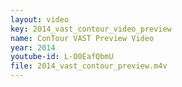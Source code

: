 ```yaml
---
layout: video
key: 2014_vast_contour_video_preview
name: ConTour VAST Preview Video
year: 2014
youtube-id: L-O0EafQbmU
file: 2014_vast_contour_preview.m4v
---
```

